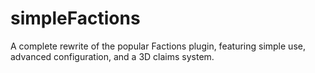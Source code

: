 simpleFactions
==============

A complete rewrite of the popular Factions plugin, featuring simple use, advanced configuration, and a 3D claims system.
